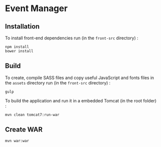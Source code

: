 # Event Manager


## Installation 

To install front-end dependencies run (in the `front-src` directory) :
 
```
npm install
bower install
```

## Build

To create, compile SASS files and copy useful JavaScript and fonts files in the `assets` directory run (in the `front-src` directory) :

```
gulp
```

To build the application and run it in a embedded Tomcat (in the root folder) : 

```
mvn clean tomcat7:run-war
```

## Create WAR

```
mvn war:war
```